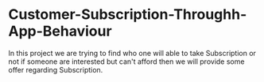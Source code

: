 # Customer-Subscription-Throughh-App-Behaviour
In this project we are trying to find who one will able to take Subscription or not if someone are interested but can't afford then we will provide some offer regarding Subscription.
